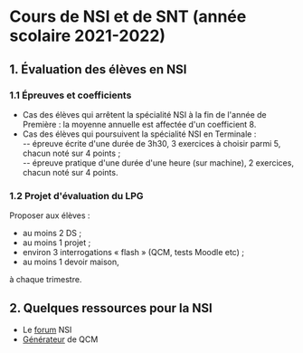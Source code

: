 # Cours de NSI et de SNT (année scolaire 2021-2022)

## 1. Évaluation des élèves en NSI

### 1.1 Épreuves et coefficients
- Cas des élèves qui arrêtent la spécialité NSI à la fin de l'année de Première : la moyenne annuelle est affectée d'un coefficient 8.
- Cas des élèves qui poursuivent la spécialité NSI en Terminale :  
-- épreuve écrite d'une durée de 3h30, 3 exercices à choisir parmi 5, chacun noté sur 4 points ;  
-- épreuve pratique d'une durée d'une heure (sur machine), 2 exercices, chacun noté sur 4 points.

### 1.2 Projet d'évaluation du LPG
Proposer aux élèves :
- au moins 2 DS ;
- au moins 1 projet ;
- environ 3 interrogations &laquo; flash &raquo; (QCM, tests Moodle etc) ;
- au moins 1 devoir maison,

à chaque trimestre.

## 2. Quelques ressources pour la NSI

- Le [forum](https://mooc-forums.inria.fr/moocnsi/) NSI
- [Générateur](https://genumsi.inria.fr/) de QCM
